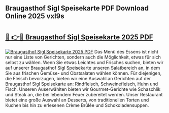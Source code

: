 ## Braugasthof Sigl Speisekarte PDF Download Online 2025 vxl9s

# <h2><a href="http://gcc24v0.nevu.top/?p=Braugasthof+Sigl+Speisekarte">🔗 👉🔴 Braugasthof Sigl Speisekarte 2025 PDF</a></h2>

[![Braugasthof Sigl Speisekarte 2025 PDF](https://i.imgur.com/dBaPXMq.png)](http://gcc24v0.nevu.top/?p=Braugasthof+Sigl+Speisekarte)
Das Menü des Essens ist nicht nur eine Liste von Gerichten, sondern auch die Möglichkeit, etwas für sich selbst zu wählen. Wenn Sie etwas Leichtes und Frisches suchen, bieten wir auf unserer Braugasthof Sigl Speisekarte unseren Salatbereich an, in dem Sie aus frischen Gemüse- und Obstsalaten wählen können. Für diejenigen, die Fleisch bevorzugen, bieten wir eine Auswahl an Gerichten auf der Braugasthof Sigl Speisekarte an: Rindfleisch, Schweinefleisch, Huhn und Fisch. Unseren Auserwählten bieten wir Gourmet-Gerichte wie Schaschlik und Steak an, die bei lebendem Feuer zubereitet werden. Unser Restaurant bietet eine große Auswahl an Desserts, von traditionellen Torten und Kuchen bis hin zu erlesenen Crème Brûlée und Schokoladensuppen.
